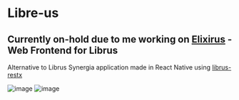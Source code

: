 # Libre-us
## Currently on-hold due to me working on [Elixirus](https://github.com/RustySnek/Elixirus) - Web Frontend for Librus
Alternative to Librus Synergia application made in React Native using [librus-restx](https://github.com/rustysnek/librus-restx)

![image](https://github.com/RustySnek/Libre-us/assets/73820224/f453d950-8ed5-463e-8db0-bac567a4ede0)
![image](https://github.com/RustySnek/Libre-us/assets/73820224/1a77d387-09a7-481a-97e2-0da7734a491a)

